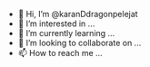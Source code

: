 - 👋 Hi, I’m @karanDdragonpelejat
- 👀 I’m interested in ...
- 🌱 I’m currently learning ...
- 💞️ I’m looking to collaborate on ...
- 📫 How to reach me ...

<!---
karanDdragonpelejat/karanDdragonpelejat is a ✨ special ✨ repository because its `README.md` (this file) appears on your GitHub profile.
You can click the Preview link to take a look at your changes.
--->
